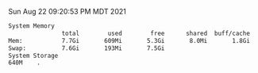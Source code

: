 Sun Aug 22 09:20:53 PM MDT 2021
```bash
System Memory
               total        used        free      shared  buff/cache   available
Mem:           7.7Gi       609Mi       5.3Gi       8.0Mi       1.8Gi       6.7Gi
Swap:          7.6Gi       193Mi       7.5Gi
System Storage
640M	.
```
